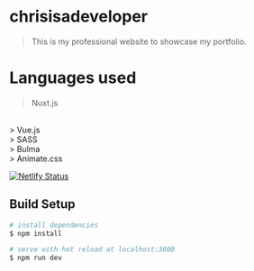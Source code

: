 # chrisisadeveloper

> This is my professional website to showcase my portfolio.

# Languages used

> Nuxt.js
<br>
> Vue.js
<br>
> SASS
<br>
> Bulma
<br>
> Animate.css

[![Netlify Status](https://api.netlify.com/api/v1/badges/dc0af6e6-d044-42b4-909e-aa709c5fd101/deploy-status)](https://app.netlify.com/sites/chrisisadeveloper/deploys)

## Build Setup

``` bash
# install dependencies
$ npm install

# serve with hot reload at localhost:3000
$ npm run dev